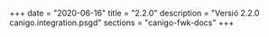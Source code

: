 +++
date        = "2020-06-16"
title       = "2.2.0"
description = "Versió 2.2.0 canigo.integration.psgd"
sections    = "canigo-fwk-docs"
+++